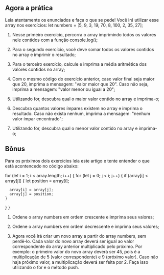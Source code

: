 ## Agora a prática

Leia atentamente os enunciados e faça o que se pede! Você irá utilizar esse array nos exercícios:
let numbers = [5, 9, 3, 19, 70, 8, 100, 2, 35, 27];

1. Nesse primeiro exercício, percorra o array imprimindo todos os valores nele contidos com a função console.log();

2. Para o segundo exercício, você deve somar todos os valores contidos no array e imprimir o resultado;

3. Para o terceiro exercício, calcule e imprima a média aritmética dos valores contidos no array;

4. Com o mesmo código do exercício anterior, caso valor final seja maior que 20, imprima a mensagem: "valor maior que 20". Caso não seja, imprima a mensagem: "valor menor ou igual a 20";

5. Utilizando for, descubra qual o maior valor contido no array e imprima-o;

6. Descubra quantos valores ímpares existem no array e imprima o resultado. Caso não exista nenhum, imprima a mensagem: "nenhum valor ímpar encontrado";

7. Utilizando for, descubra qual o menor valor contido no array e imprima-o;


## Bônus

Para os próximos dois exercícios leia este artigo e tente entender o que está acontencedo no código abaixo:

for (let i = 1; i < array.length; i++) {
  for (let j = 0; j < i; j++) {
    if (array[i] < array[j]) {
      let position = array[i];
  
      array[i] = array[j];
      array[j] = position;
    }
  }
}

1. Ordene o array numbers em ordem crescente e imprima seus valores;

2. Ordene o array numbers em ordem decrescente e imprima seus valores;

3. Agora você irá criar um novo array a partir do array numbers, sem perdê-lo. Cada valor do novo array deverá ser igual ao valor correspondente do array anterior multiplicado pelo próximo. Por exemplo: o primeiro valor do novo array deverá ser 45, pois é a multiplicação de 5 (valor correspondente) e 9 (próximo valor). Caso não haja próximo valor, a multiplicação deverá ser feita por 2. Faça isso utilizando o for e o método push.